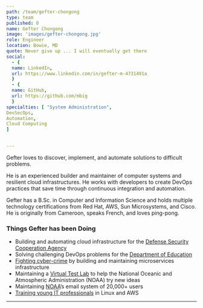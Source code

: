 ```yaml
---
path: /team/gefter-chongong
type: team
published: 0
name: Gefter Chongong
image: 'images/gefter-chongong.jpg'
role: Engineer
location: Bowie, MD
quote: Never give up ... I will eventually get there
social: 
  - {
  name: LinkedIn,
  url: https://www.linkedin.com/in/gefter-m-4731491a
  }
  - {
  name: GitHub,
  url: https://github.com/mbig
  }
specialties: [ "System Administration",
DevSecOps,
Automation,
Cloud Computing 
]

  
---
```


Gefter loves to discover, implement, and automate solutions to difficult problems.

He is an experienced builder and maintainer of computer systems and resilient cloud infrastructures. He works with developers to create DevOps practices that save time through continuous integration and automation.

Gefter has a B.Sc. in Computer and Information Science and holds multiple technology certifications from Red Hat, AWS, Sun Microsystems, and Cisco. He is originally from Cameroon, speaks French, and loves ping-pong.




### Things Gefter has been Doing
* Building and automating cloud infrastructure for the [Defense Security Cooperation Agency](https://civicactions.com/case-study/globalnet)
* Solving challenging DevOps problems for the [Department of Education](https://civicactions.com/case-study/lincs)
* [Fighting cyber-crime](https://cybraics.com/) by building and maintaining microservices infrastructure
* Maintaining a [Virtual Test Lab](https://www.nesdis.noaa.gov/) to help the National Oceanic and Atmospheric Administration (NOAA) try new ideas
* Maintaining [NOAA](http://www.noaa.gov/)’s email system of 20,000+ users
* [Training young IT professionals](http://metropoltech.com/training-and-development/) in Linux and AWS





-------------------------------
